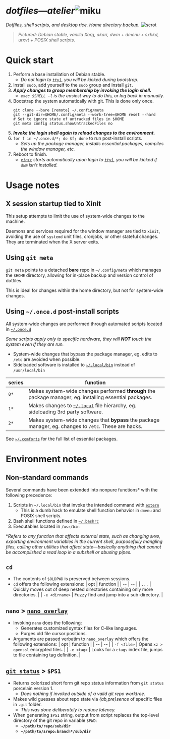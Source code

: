 # _dotfiles—atelier_![miku]
_Dotfiles, shell scripts, and desktop rice. Home directory backup._
![scrot]
> _Pictured: Debian stable, vanilla Xorg, akari, dwm + dmenu + sxhkd, urxvt + POSIX shell scripts._

# Quick start
1. Perform a base installation of Debian stable.
	* _Do not login to [`tty1`](.profile), you will be kicked during bootstrap._
2. Install `sudo`, add yourself to the `sudo` group and install `git`.
3. _**Apply changes to group membership by invoking the login shell.**_
	* _`exec $SHELL -l` is the easiest way to do this, or log back in manually._
4. Bootstrap the system automatically with git. This is done only once.
	```shell
	git clone --bare [remote] ~/.config/meta
	git --git-dir=$HOME/.config/meta --work-tree=$HOME reset --hard
	# Set to ignore state of untracked files in $HOME
	git meta config status.showUntrackedFiles no
	```
5. _**Invoke the login shell again to reload changes to the environment.**_
6. `for f in ~/.once.d/*; do $f; done` to run post-install scripts.
	* _Sets up the package manager, installs essential packages, compiles the window manager, etc._ 
7. Reboot to finish.
	* _[`xinit`](.xinitrc) starts automatically upon login to [`tty1`](.profile), you will be kicked if `dwm` isn't installed._

# Usage notes
## X session startup tied to Xinit
This setup attempts to limit the use of system-wide changes to the machine.

Daemons and services required for the window manager are tied to `xinit`, avoiding the use of `systemd` unit files, cronjobs, or other stateful changes. They are terminated when the X server exits.

## Using `git meta`
`git meta` points to a detached **bare** repo in `~/.config/meta` which manages the `$HOME` directory, allowing for in-place backup and version control of dotfiles.

This is ideal for changes within the home directory, but not for system-wide changes.

## Using `~/.once.d` post-install scripts
All system-wide changes are performed through automated scripts located in [`~/.once.d`](.once.d)

_Some scripts apply only to specific hardware, they will **NOT** touch the system even if they are run._

* System-wide changes that bypass the package manager, eg. edits to `/etc` are avoided when possible.
* Sideloaded software is installed to [`~/.local/bin`](.local/bin) instead of `/usr/local/bin`

| series | function |
| -- | -- |
| `0*` | Makes system-wide changes performed **through** the package manager, eg. installing essential packages. |
| `1*` | Makes changes to [`~/.local`](.local) file hierarchy, eg. sideloading 3rd party software. |
| `2*` | Makes system-wide changes that **bypass** the package manager, eg. changes to `/etc`. These are hacks. |

See [`~/.comforts`](.comforts) for the full list of essential packages.

# Environment notes
## Non-standard commands
Several commands have been extended into nonpure functions* with the following precedence:
1. Scripts in `~/.local/bin` that invoke the intended command with [`extern`](.local/bin/extern)
	* This is a dumb hack to emulate shell function behavior in `dmenu` and POSIX shell scripts.
2. Bash shell functions defined in [`~/.bashrc`](.bashrc)
3. Executables located in `/usr/bin`


*_Refers to any function that affects external state, such as changing `$PWD`, exporting environment variables in the current shell, purposefully mangling files, calling other utilities that affect state—basically anything that cannot be accomplished a read loop in a subshell or abusing pipes._

## `cd`
* The contents of `$OLDPWD` is preserved between sessions.
* `cd` offers the following extensions:
	| opt | function |
	| -- | -- |
	| `...` | Quickly moves out of deep nested directories containing only more directories. |
	| `-e <dirname>` | Fuzzy find and jump into a sub-directory. |


## `nano` > [`nano_overlay`](Scripts/nano_overlay.sh)
* Invoking `nano` does the following:
	* Generates customized syntax files for C-like languages.
	* Purges old file cursor positions.
* Arguments are passed verbatim to `nano_overlay` which offers the following extensions:
	| opt | function |
	| -- | -- |
	| `-f <file>` | Opens `xz > openssl` encrypted files. |
	| `-e <tag>`  | Looks for a `ctags` index file, jumps to file containing tag definition. |

## [`git_status`](Scripts/git_status.sh) > `$PS1`
* Returns colorized short form git repo status information from `git status` porcelain version 1.
	* _Does nothing if invoked outside of a valid git repo worktree._
* Makes wild guesses about repo state via _{ab,pre}sence_ of specific files in `.git` folder.
	* _This was done deliberately to reduce latency._
* When generating `$PS1` string, output from script replaces the top-level directory of the git repo in variable `$PWD`:
	* __`~/path/to/repo/sub/dir`__
	* __`~/path/to/±repo:branch*/sub/dir`__

[scrot]: https://i.imgur.com/yaVgrN7.png
[miku]: https://i.imgur.com/fxBi6Qg.png
